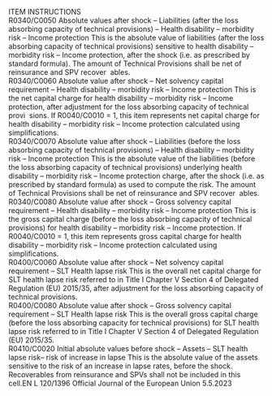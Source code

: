  
ITEM  INSTRUCTIONS  
R0340/C0050  Absolute values after 
shock – Liabilities (after 
the loss absorbing 
capacity of technical 
provisions) – Health 
disability – morbidity 
risk – Income protection  This is the absolute value of liabilities (after the loss absorbing capacity of 
technical provisions) sensitive to health disability – morbidity risk – Income 
protection, after the shock (i.e. as prescribed by standard formula). 
The amount of Technical Provisions shall be net of reinsurance and SPV recover ­
ables.  
R0340/C0060  Absolute value after 
shock – Net solvency 
capital requirement – 
Health disability – 
morbidity risk – Income 
protection  This is the net capital charge for health disability – morbidity risk – Income 
protection, after adjustment for the loss absorbing capacity of technical provi ­
sions. 
If R0040/C0010 = 1, this item represents net capital charge for health disability – 
morbidity risk – Income protection calculated using simplifications.  
R0340/C0070  Absolute value after 
shock – Liabilities (before 
the loss absorbing 
capacity of technical 
provisions) – Health 
disability – morbidity 
risk – Income protection  This is the absolute value of the liabilities (before the loss absorbing capacity of 
technical provisions) underlying health disability – morbidity risk – Income 
protection charge, after the shock (i.e. as prescribed by standard formula) as 
used to compute the risk. 
The amount of Technical Provisions shall be net of reinsurance and SPV recover ­
ables.  
R0340/C0080  Absolute value after 
shock – Gross solvency 
capital requirement – 
Health disability – 
morbidity risk – Income 
protection  This is the gross capital charge (before the loss absorbing capacity of technical 
provisions) for health disability – morbidity risk – Income protection. 
If R0040/C0010 = 1, this item represents gross capital charge for health disability 
– morbidity risk – Income protection calculated using simplifications.  
R0400/C0060  Absolute value after 
shock – Net solvency 
capital requirement – 
SLT Health lapse risk  This is the overall net capital charge for SLT health lapse risk referred to in Title I 
Chapter V Section 4 of Delegated Regulation (EU) 2015/35, after adjustment for 
the loss absorbing capacity of technical provisions.  
R0400/C0080  Absolute value after 
shock – Gross solvency 
capital requirement – 
SLT Health lapse risk  This is the overall gross capital charge (before the loss absorbing capacity for 
technical provisions) for SLT health lapse risk referred to in Title I Chapter V 
Section 4 of Delegated Regulation (EU) 2015/35.  
R0410/C0020  Initial absolute values 
before shock – Assets – 
SLT health lapse risk– 
risk of increase in lapse  This is the absolute value of the assets sensitive to the risk of an increase in lapse 
rates, before the shock. 
Recoverables from reinsurance and SPVs shall not be included in this cell.EN  L 120/1396 Official Journal of the European Union 5.5.2023